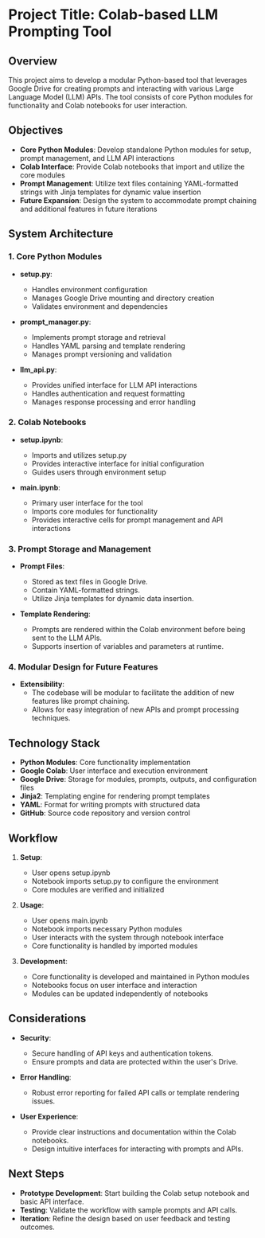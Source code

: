# Project Title: Colab-based LLM Prompting Tool

## Overview

This project aims to develop a modular Python-based tool that leverages Google Drive for creating prompts and interacting with various Large Language Model (LLM) APIs. The tool consists of core Python modules for functionality and Colab notebooks for user interaction.

## Objectives

- **Core Python Modules**: Develop standalone Python modules for setup, prompt management, and LLM API interactions
- **Colab Interface**: Provide Colab notebooks that import and utilize the core modules
- **Prompt Management**: Utilize text files containing YAML-formatted strings with Jinja templates for dynamic value insertion
- **Future Expansion**: Design the system to accommodate prompt chaining and additional features in future iterations

## System Architecture

### 1. Core Python Modules

- **setup.py**:
  - Handles environment configuration
  - Manages Google Drive mounting and directory creation
  - Validates environment and dependencies

- **prompt_manager.py**:
  - Implements prompt storage and retrieval
  - Handles YAML parsing and template rendering
  - Manages prompt versioning and validation

- **llm_api.py**:
  - Provides unified interface for LLM API interactions
  - Handles authentication and request formatting
  - Manages response processing and error handling

### 2. Colab Notebooks

- **setup.ipynb**:
  - Imports and utilizes setup.py
  - Provides interactive interface for initial configuration
  - Guides users through environment setup

- **main.ipynb**:
  - Primary user interface for the tool
  - Imports core modules for functionality
  - Provides interactive cells for prompt management and API interactions

### 3. Prompt Storage and Management

- **Prompt Files**:
  - Stored as text files in Google Drive.
  - Contain YAML-formatted strings.
  - Utilize Jinja templates for dynamic data insertion.

- **Template Rendering**:
  - Prompts are rendered within the Colab environment before being sent to the LLM APIs.
  - Supports insertion of variables and parameters at runtime.

### 4. Modular Design for Future Features

- **Extensibility**:
  - The codebase will be modular to facilitate the addition of new features like prompt chaining.
  - Allows for easy integration of new APIs and prompt processing techniques.

## Technology Stack

- **Python Modules**: Core functionality implementation
- **Google Colab**: User interface and execution environment
- **Google Drive**: Storage for modules, prompts, outputs, and configuration files
- **Jinja2**: Templating engine for rendering prompt templates
- **YAML**: Format for writing prompts with structured data
- **GitHub**: Source code repository and version control

## Workflow

1. **Setup**:
   - User opens setup.ipynb
   - Notebook imports setup.py to configure the environment
   - Core modules are verified and initialized

2. **Usage**:
   - User opens main.ipynb
   - Notebook imports necessary Python modules
   - User interacts with the system through notebook interface
   - Core functionality is handled by imported modules

3. **Development**:
   - Core functionality is developed and maintained in Python modules
   - Notebooks focus on user interface and interaction
   - Modules can be updated independently of notebooks

## Considerations

- **Security**:
  - Secure handling of API keys and authentication tokens.
  - Ensure prompts and data are protected within the user's Drive.

- **Error Handling**:
  - Robust error reporting for failed API calls or template rendering issues.

- **User Experience**:
  - Provide clear instructions and documentation within the Colab notebooks.
  - Design intuitive interfaces for interacting with prompts and APIs.

## Next Steps

- **Prototype Development**: Start building the Colab setup notebook and basic API interface.
- **Testing**: Validate the workflow with sample prompts and API calls.
- **Iteration**: Refine the design based on user feedback and testing outcomes.
